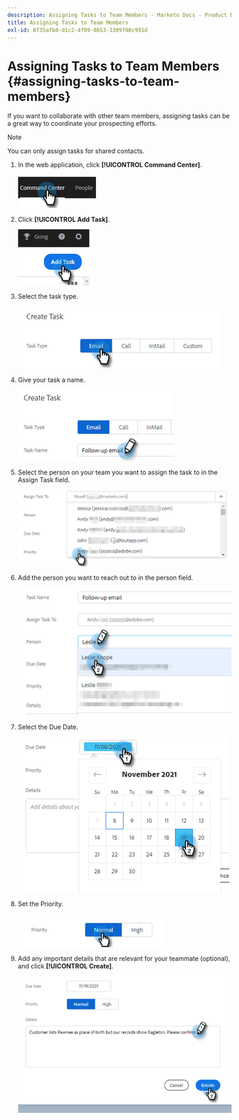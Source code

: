 ```yaml
---
description: Assigning Tasks to Team Members - Marketo Docs - Product Documentation
title: Assigning Tasks to Team Members
exl-id: 8f35afb8-d1c2-4f09-8653-3309f08c991d
---
```

# Assigning Tasks to Team Members {#assigning-tasks-to-team-members}

If you want to collaborate with other team members, assigning tasks can be a great way to coordinate your prospecting efforts.

>[!NOTE]
>
>You can only assign tasks for shared contacts.

1. In the web application, click **[!UICONTROL Command Center]**.

   ![](assets/assigning-tasks-to-team-members-1.png)

1. Click **[!UICONTROL Add Task]**.

   ![](assets/assigning-tasks-to-team-members-2.png)

1. Select the task type.

   ![](assets/assigning-tasks-to-team-members-3.png)

1. Give your task a name.

   ![](assets/assigning-tasks-to-team-members-4.png)

1. Select the person on your team you want to assign the task to in the Assign Task field.

   ![](assets/assigning-tasks-to-team-members-5.png)

1. Add the person you want to reach out to in the person field.

   ![](assets/assigning-tasks-to-team-members-6.png)

1. Select the Due Date.

   ![](assets/assigning-tasks-to-team-members-7.png)

1. Set the Priority.

   ![](assets/assigning-tasks-to-team-members-8.png)

1. Add any important details that are relevant for your teammate (optional), and click **[!UICONTROL Create]**.

   ![](assets/assigning-tasks-to-team-members-9.png)
